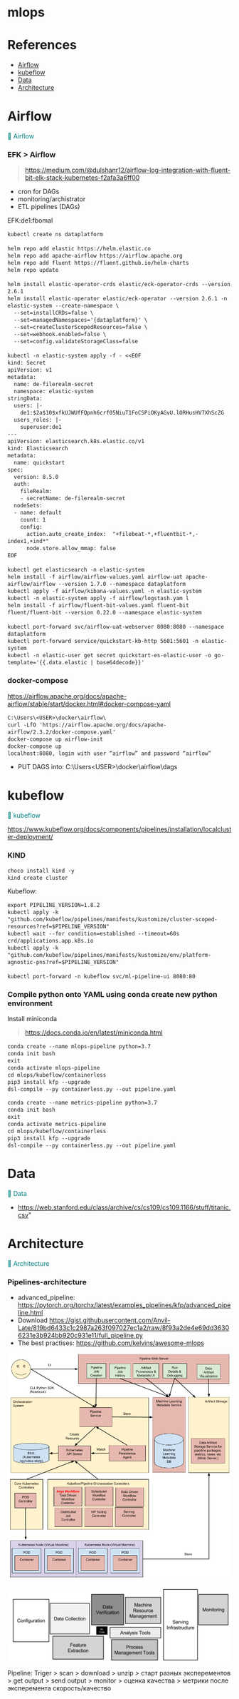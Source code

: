 # mlops

#  References

* [Airflow](#Airflow)
* [kubeflow](#kubeflow)
* [Data](#Data)
* [Architecture](#Architecture)


# Airflow
<span style="color: teal">&#x1F535; Airflow
</span>

### EFK > Airflow

> https://medium.com/@dulshanr12/airflow-log-integration-with-fluent-bit-elk-stack-kubernetes-f2afa3a6ff00

* cron for DAGs
* monitoring/archistrator 
* ETL pipelines (DAGs)  

EFK:de1:fbomal

```
kubectl create ns dataplatform

helm repo add elastic https://helm.elastic.co
helm repo add apache-airflow https://airflow.apache.org
helm repo add fluent https://fluent.github.io/helm-charts
helm repo update

helm install elastic-operator-crds elastic/eck-operator-crds --version 2.6.1
helm install elastic-operator elastic/eck-operator --version 2.6.1 -n elastic-system --create-namespace \
  --set=installCRDs=false \
  --set=managedNamespaces='{dataplatform}' \
  --set=createClusterScopedResources=false \
  --set=webhook.enabled=false \
  --set=config.validateStorageClass=false

kubectl -n elastic-system apply -f - <<EOF
kind: Secret
apiVersion: v1
metadata:
  name: de-filerealm-secret
  namespace: elastic-system
stringData:
  users: |-
    de1:$2a$10$xfkUJWUfFQpnh6crf05NiuT1FoCSPiOKyAGvU.lORHusHV7XhScZG
  users_roles: |-
    superuser:de1
---
apiVersion: elasticsearch.k8s.elastic.co/v1
kind: Elasticsearch
metadata:
  name: quickstart
spec:
  version: 8.5.0
  auth:
    fileRealm:
    - secretName: de-filerealm-secret
  nodeSets:
  - name: default
    count: 1
    config:
      action.auto_create_index:  "+filebeat-*,+fluentbit-*,-index1,+ind*" 
      node.store.allow_mmap: false
EOF

kubectl get elasticsearch -n elastic-system
helm install -f airflow/airflow-values.yaml airflow-uat apache-airflow/airflow --version 1.7.0 --namespace dataplatform
kubectl apply -f airflow/kibana-values.yaml -n elastic-system
kubectl -n elastic-system apply -f airflow/logstash.yam l
helm install -f airflow/fluent-bit-values.yaml fluent-bit fluent/fluent-bit --version 0.22.0 --namespace elastic-system

kubectl port-forward svc/airflow-uat-webserver 8080:8080 --namespace dataplatform
kubectl port-forward service/quickstart-kb-http 5601:5601 -n elastic-system
kubectl -n elastic-user get secret quickstart-es-elastic-user -o go-template='{{.data.elastic | base64decode}}'
```

### docker-compose

https://airflow.apache.org/docs/apache-airflow/stable/start/docker.html#docker-compose-yaml

```commandline
C:\Users\<USER>\docker\airflow\
curl -LfO 'https://airflow.apache.org/docs/apache-airflow/2.3.2/docker-compose.yaml'
docker-compose up airflow-init
docker-compose up
localhost:8080, login with user “airflow” and password “airflow”
```

* PUT DAGS into: C:\Users\<USER>\docker\airflow\dags


# kubeflow
<span style="color: teal">&#x1F535; kubeflow
</span>

https://www.kubeflow.org/docs/components/pipelines/installation/localcluster-deployment/


### KIND

```
choco install kind -y
kind create cluster
```

Kubeflow:

```
export PIPELINE_VERSION=1.8.2
kubectl apply -k "github.com/kubeflow/pipelines/manifests/kustomize/cluster-scoped-resources?ref=$PIPELINE_VERSION"
kubectl wait --for condition=established --timeout=60s crd/applications.app.k8s.io
kubectl apply -k "github.com/kubeflow/pipelines/manifests/kustomize/env/platform-agnostic-pns?ref=$PIPELINE_VERSION"

kubectl port-forward -n kubeflow svc/ml-pipeline-ui 8080:80

```

### Compile python onto YAML using conda create new python environment 

Install  miniconda
> https://docs.conda.io/en/latest/miniconda.html

```
conda create --name mlops-pipeline python=3.7
conda init bash
exit
conda activate mlops-pipeline
cd mlops/kubeflow/containerless
pip3 install kfp --upgrade
dsl-compile --py containerless.py --out pipeline.yaml
```

```
conda create --name metrics-pipeline python=3.7
conda init bash
exit
conda activate metrics-pipeline
cd mlops/kubeflow/containerless
pip3 install kfp --upgrade
dsl-compile --py containerless.py --out pipeline.yaml
```


# Data
<span style="color: teal">&#x1F535; Data
</span>

* https://web.stanford.edu/class/archive/cs/cs109/cs109.1166/stuff/titanic.csv"

# Architecture
<span style="color: teal">&#x1F535; Architecture
</span>

### Pipelines-architecture

* advanced_pipeline: https://pytorch.org/torchx/latest/examples_pipelines/kfp/advanced_pipeline.html
* Download https://gist.githubusercontent.com/Anvil-Late/819bd6433c1c2987a263f097027ec1a2/raw/8f93a2de4e69dd36306231e3b924bb920c931e11/full_pipeline.py
* The best practises: https://github.com/kelvins/awesome-mlops

![](img/pipelines-architecture.png)

![](img/hidden-technical-debt.png)


Pipeline: Triger >  scan > download > unzip > старт разных эксперементов > get output > send output > monitor > оценка качества > метрики после эксперемента скорость/качество
